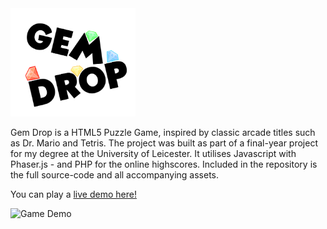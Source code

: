 <img src="https://github.com/kkjdaniel/gem-drop/blob/master/src/assets/img/logo.png?raw=true" alt="Game Logo" width="200"/>

Gem Drop is a HTML5 Puzzle Game, inspired by classic arcade titles such as Dr. Mario and Tetris. The project was built as part of a final-year project for my degree at the University of Leicester. It utilises Javascript with Phaser.js - and PHP for the online highscores. Included in the repository is the full source-code and all accompanying assets.

You can play a [live demo here!](http://www.karldaniel.co.uk/demo/game)

![Game Demo](http://i.imgur.com/848Zh40.gif)


